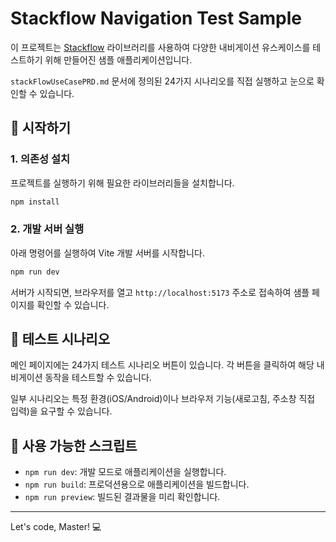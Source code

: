 # Stackflow Navigation Test Sample

이 프로젝트는 [Stackflow](https://stackflow.so/) 라이브러리를 사용하여 다양한 내비게이션 유스케이스를 테스트하기 위해 만들어진 샘플 애플리케이션입니다.

`stackFlowUseCasePRD.md` 문서에 정의된 24가지 시나리오를 직접 실행하고 눈으로 확인할 수 있습니다.

## 🚀 시작하기

### 1. 의존성 설치

프로젝트를 실행하기 위해 필요한 라이브러리들을 설치합니다.

```bash
npm install
```

### 2. 개발 서버 실행

아래 명령어를 실행하여 Vite 개발 서버를 시작합니다.

```bash
npm run dev
```

서버가 시작되면, 브라우저를 열고 `http://localhost:5173` 주소로 접속하여 샘플 페이지를 확인할 수 있습니다.

## 🧪 테스트 시나리오

메인 페이지에는 24가지 테스트 시나리오 버튼이 있습니다. 각 버튼을 클릭하여 해당 내비게이션 동작을 테스트할 수 있습니다.

일부 시나리오는 특정 환경(iOS/Android)이나 브라우저 기능(새로고침, 주소창 직접 입력)을 요구할 수 있습니다.

## 📜 사용 가능한 스크립트

- `npm run dev`: 개발 모드로 애플리케이션을 실행합니다.
- `npm run build`: 프로덕션용으로 애플리케이션을 빌드합니다.
- `npm run preview`: 빌드된 결과물을 미리 확인합니다.

---

Let's code, Master! 💻
